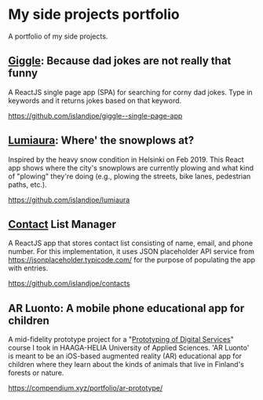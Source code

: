 
# My side projects portfolio
A portfolio of my side projects.

## [Giggle](https://compendium.xyz/portfolio/giggle): Because dad jokes are not really that funny

A ReactJS single page app (SPA) for searching for corny dad jokes. Type in keywords and it returns jokes based on that keyword.

https://github.com/islandjoe/giggle--single-page-app

## [Lumiaura](https://compendium.xyz/portfolio/lumiaura): Where' the snowplows at?

Inspired by the heavy snow condition in Helsinki on Feb 2019. This React app shows where the city's snowplows are currently plowing and what kind of "plowing" they're doing (e.g., plowing the streets, bike lanes, pedestrian paths, etc.).

https://github.com/islandjoe/lumiaura

## [Contact](https://compendium.xyz/portfolio/contacts) List Manager

A ReactJS app that stores contact list consisting of name, email, and phone number. For this implementation, it uses JSON placeholder API service from https://jsonplaceholder.typicode.com/ for the purpose of populating the app with entries.

https://github.com/islandjoe/contacts

## AR Luonto: A mobile phone educational app for children

A mid-fidelity prototype project for a "[Prototyping of Digital Services](http://www.haaga-helia.fi/en/opinto-opas/opintojaksokuvaukset/DIG4TF003)" course I took in HAAGA-HELIA University of Applied Sciences. 'AR Luonto' is meant to be an iOS-based augmented reality (AR) educational app for children where they learn about the kinds of animals that live in Finland's forests or nature.

https://compendium.xyz/portfolio/ar-prototype/
